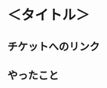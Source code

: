 # ＜タイトル＞

## チケットへのリンク

[//]: # (https://example.com)
[//]: # (close #<issue番号>)

## やったこと

[//]: # (このプルリクで何をしたのか？)

[//]: # (## やらないこと)
[//]: # (このプルリクでやらないことは何か？（あれば。無いなら「無し」でOK）（やらない場合は、いつやるのかを明記する。）)

[//]: # (## できるようになること（ユーザ視点）)
[//]: # (何ができるようになるのか？（あれば。無いなら「無し」でOK）)

[//]: # (## できなくなること（ユーザ視点）)
[//]: # (何ができなくなるのか？（あれば。無いなら「無し」でOK）)

[//]: # (## 動作確認)
[//]: # (どのような動作確認を行ったのか？　結果はどうか？)

[//]: # (## その他)
[//]: # (レビュワーへの参考情報（実装上の懸念点や注意点などあれば記載）)
